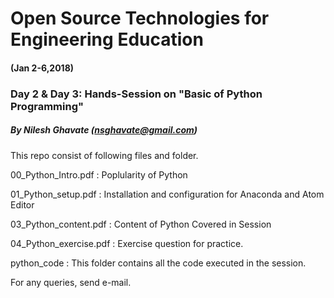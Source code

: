 # Open Source Technologies for Engineering Education
#### (Jan 2-6,2018)
### Day 2 & Day 3: Hands-Session on "Basic of Python Programming"
##### By Nilesh Ghavate (nsghavate@gmail.com)

This repo consist of following files and folder.

00_Python_Intro.pdf : Poplularity of Python

01_Python_setup.pdf : Installation and configuration for Anaconda and Atom Editor

03_Python_content.pdf : Content of Python Covered in Session

04_Python_exercise.pdf : Exercise question for practice.

python_code : This folder contains all the code executed in the session.


For any queries, send e-mail.

